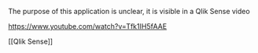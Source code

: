 The purpose of this application is unclear, it is visible in a Qlik Sense video

https://www.youtube.com/watch?v=Tfk1IH5fAAE 

[[Qlik Sense]]